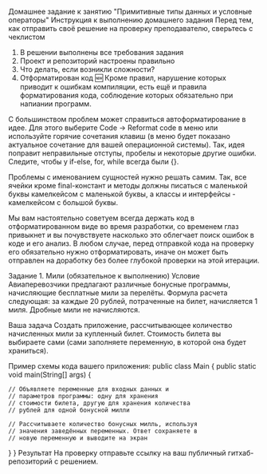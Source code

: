 Домашнее задание к занятию "Примитивные типы данных и условные операторы"
Инструкция к выполнению домашнего задания
Перед тем, как отправить своё решение на проверку преподавателю, сверьтесь с чеклистом

1. В решении выполнены все требования задания
2. Проект и репозиторий настроены правильно
3. Что делать, если возникли сложности?
4. Отформатирован код 🆕
Кроме правил, нарушение которых приводит к ошибкам компиляции, есть ещё и правила форматирования кода, соблюдение которых обязательно при напиании программ.

С большинством проблем может справиться автоформатирование в идее. Для этого выберите Code -> Reformat code в меню или используйте горячие сочетания клавиш (в меню будет показано актуальное сочетание для вашей операционной системы). Так, идея поправит неправильные отступы, пробелы и некоторые другие ошибки. Следите, чтобы у if-else, for, while всегда были {}.

Проблемы с именованием сущностей нужно решать самим. Так, все ячейки кроме final-констант и методы должны писаться с маленькой буквы камелкейсом с маленькой буквы, а классы и интерфейсы - камелкейсом с большой буквы.

Мы вам настоятельно советуем всегда держать код в отформатированном виде во время разработки, со временем глаз привыкнет и вы почувствуете насколько это облегчает поиск ошибок в коде и его анализ. В любом случае, перед отправкой кода на проверку его обязательно нужно отформатировать, иначе он может быть отправлен на доработку без более глубокой проверки на этой итерации.

Задание 1. Мили (обязательное к выполнению)
Условие
Авиаперевозчики предлагают различные бонусные программы, начисляющие бесплатные мили за перелёты. Формула расчета следующая: за каждые 20 рублей, потраченные на билет, начисляется 1 миля. Дробные мили не начисляются.

Ваша задача
Создать приложение, рассчитывающее количество начисленных мили за купленный билет. Стоимость билета вы выбираете сами (сами заполняете переменную, в которой она будет храниться).

Пример схемы кода вашего приложения:
public class Main {
  public static void main(String[] args) {
  
    // Объявляете переменные для входных данных и
    // параметров программы: одну для хранения 
    // стоимости билета, другую для хранения количества
    // рублей для одной бонусной милли
    
    // Рассчитываете количество бонусных милль, используя
    // значения заведённых переменных. Ответ сохраняете в
    // новую переменную и выводите на экран
  }
}
Результат
На проверку отправьте ссылку на ваш публичный гитхаб-репозиторий с решением.

